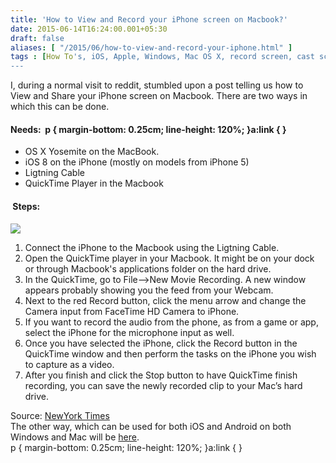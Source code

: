 ```yaml
---
title: 'How to View and Record your iPhone screen on Macbook?'
date: 2015-06-14T16:24:00.001+05:30
draft: false
aliases: [ "/2015/06/how-to-view-and-record-your-iphone.html" ]
tags : [How To's, iOS, Apple, Windows, Mac OS X, record screen, cast screen, Android]
---
```


I, during a normal visit to reddit, stumbled upon a post telling us how to View and Share your iPhone screen on Macbook. There are two ways in which this can be done.  

#### Needs:  p { margin-bottom: 0.25cm; line-height: 120%; }a:link { }

*   OS X Yosemite on the MacBook.
*   iOS 8 on the iPhone (mostly on models from iPhone 5)
*   Ligtning Cable
*   QuickTime Player in the Macbook

####  Steps:

[![](https://cdn3.howtogeek.com/wp-content/uploads/2014/12/ximg_5495fcf517d50.jpg.pagespeed.ic.oEC7g3zDLA.jpg)](https://cdn3.howtogeek.com/wp-content/uploads/2014/12/ximg_5495fcf517d50.jpg.pagespeed.ic.oEC7g3zDLA.jpg)

1.  Connect the iPhone to the Macbook using the Ligtning Cable.
2.  Open the QuickTime player in your Macbook. It might be on your dock or through Macbook's applications folder on the hard drive.
3.  In the QuickTime, go to File-->New Movie Recording. A new window appears probably showing you the feed from your Webcam.
4.  Next to the red Record button, click the menu arrow and change the Camera input from FaceTime HD Camera to iPhone. 
5.  If you want to record the audio from the phone, as from a game or app, select the iPhone for the microphone input as well.
6.  Once you have selected the iPhone, click the Record button in the QuickTime window and then perform the tasks on the iPhone you wish to capture as a video. 
7.  After you finish and click the Stop button to have QuickTime finish recording, you can save the newly recorded clip to your Mac’s hard drive.

Source: [NewYork Times](https://www.nytimes.com/2015/06/13/technology/personaltech/recording-a-phones-screen-on-a-mac.html)  
The other way, which can be used for both iOS and Android on both Windows and Mac will be [here](https://technologyinfinite.blogspot.in/2015/06/how-to-stream-and-record-your.html).  
p { margin-bottom: 0.25cm; line-height: 120%; }a:link { }